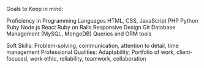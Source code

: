 Goals to Keep in mind:

Proficiency in Programming Languages 
HTML, CSS, JavaScript
PHP
Python
Ruby
Node.js
React
Ruby on Rails
Responsive Design
Git
Database Management (MySQL, MongoDB)
Queries and ORM tools

Soft Skills:
Problem-solving, communication, attention to detail, time management
Professional Qualities:
Adaptability, Portfolio of work, client-focused, work ethic, reliability, teamwork, collaboration

